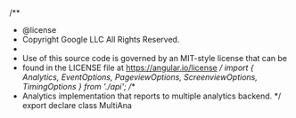 /**
 * @license
 * Copyright Google LLC All Rights Reserved.
 *
 * Use of this source code is governed by an MIT-style license that can be
 * found in the LICENSE file at https://angular.io/license
 */
import { Analytics, EventOptions, PageviewOptions, ScreenviewOptions, TimingOptions } from './api';
/**
 * Analytics implementation that reports to multiple analytics backend.
 */
export declare class MultiAna